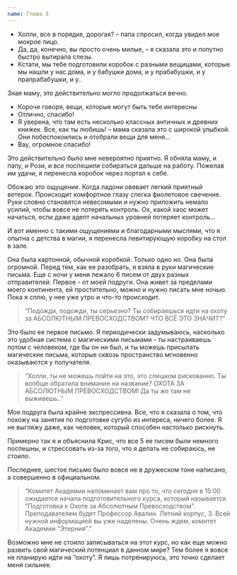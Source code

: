 ```yaml
---
name: Глава 3
---
```


- Холли, все в порядке, дорогая? – папа спросил, когда увидел мое мокрое лицо.
- Да, да, конечно, вы просто очень милые, – я сказала это и попутно быстро
  вытирала слезы.
- Кстати, мы тебе подготовили коробок с разными вещицами, которые мы нашли у нас дома, и у бабушки дома, и у прабабушки,
  и у прапрабабушки, и у..

Зная маму, это действительно могло продолжаться вечно.

- Короче говоря, вещи, которые могут быть тебе интересны
- Отлично, спасибо!
- Я уверена, что там есть несколько классных античных и древних книжек. Все, как ты любишь! – мама сказала это с широкой
  улыбкой. Они побеспокоились и отобрали вещи для меня…
- Вау, огромное спасибо!

Это действительно было мне невероятно приятно. Я обняла маму, и папу, и Рози, и все поспешили собираться дальше на
работу. Пожелав им удачи, я перенесла коробок через портал к себе.

Обожаю это ощущение. Когда ладони овевает легкий приятный ветерок. Происходит комфортное глазу слегка фиолетовое
свечение. Руки словно становятся невесомыми и нужно приложить немало усилий, чтобы вовсе не потерять контроль. Ох, какой
хаос может начаться, если даже адепт начальных уровней потеряет контроль…

И вот именно с такими ощущениями и благодарными мыслями, что я опытна с детства в магии, я перенесла левитирующую
коробку на стол в зале.

Она была картонной, обычной коробкой. Только одно но. Она была огромной.
Перед тем, как ее разобрать, я взяла в руки магические письма. Еще с ночи у меня лежало 6 писем от двух разных
отправителей. Первое - от моей подруги. Она живет за пределами моего континента, ей простительно, можно и нужно писать
мне ночью. Пока я сплю, у нее уже утро и что-то происходит.

> “Подожди, подожди, ты серьезно? Ты собираешься идти на охоту за АБСОЛЮТНЫМ ПРЕВОСХОДСТВОМ? ЧТО ВСЁ ЭТО ЗНАЧИТ?”

Это было ее первое письмо. Я периодически задумываюсь, насколько это удобная система с магическими письмами - ты
настраиваешь потом с человеком, где бы он ни был, и ты можешь присылать магические письма, которые сквозь пространство
мгновенно оказываются у получателя.

> “Холли, ты не можешь пойти на это, это слишком рискованно. Ты вообще обратила внимание на название? ОХОТА ЗА
> АБСОЛЮТНЫМ ПРЕВОСХОДСТВОМ! Да ты же там не выживешь..”

Моя подруга была крайне экспрессивна. Все, что я сказала о том, что похожу на занятия по подготовке сугубо из интереса,
ничего более. Я не выгляжу даже, как человек, который способен настолько рискнуть.

Примерно так я и объяснила Крис, что все 5 ее писем были немного поспешны, и стрессовать из-за того, что я делать не
собираюсь, не стоило.

Последнее, шестое письмо было вовсе не в дружеском тоне написано, а совершенно в официальном.

> “Комитет Академии напоминает вам про то, что сегодня в 15:00 ожидается начала подготовительного курса, который
> называется “Подготовка к Охоте за Абсолютным Превосходством”. Преподавателем будет Профессор Авалин. Летний корпус, 3.
> Всей нужной информацией вы уже наделены. Очень ждем, комитет Академии “Этерния”.”

Возможно мне не стоило записываться на этот курс, но как еще можно развить свой магический потенциал в данном мире? Тем
более я вовсе не планирую идти на “охоту”. Я лишь потренируюсь, это точно сделает меня сильнее.
